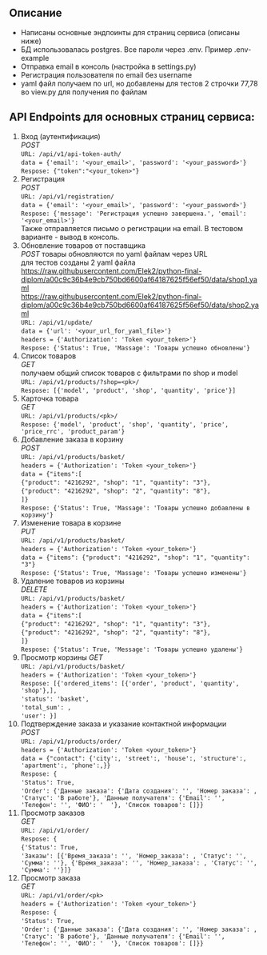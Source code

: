 ## Описание
* Написаны основные эндпоинты для страниц сервиса (описаны ниже)
* БД использовалась postgres. Все пароли через .env. Пример .env-example
* Отправка email в консоль (настройка в settings.py)
* Регистрация пользователя по email без username
* yaml файл получаем по url, но добавлены для тестов 2 строчки 77,78 во view.py
для получения по файлам


## API Endpoints для основных страниц сервиса:
1) Вход (аутентификация)  
*POST*  
`URL: /api/v1/api-token-auth/`   
`data = {'email': '<your_email>', 'password': '<your_password>'}`  
`Respose: {"token":"<your_token>"}`
2) Регистрация  
*POST*  
`URL: /api/v1/registration/`   
`data = {'email': '<your_email>', 'password': '<your_password>'}`  
`Respose: {'message': 'Регистрация успешно завершена.', 'email': '<your_email>'}`  
 Также отправляется письмо о регистрации на email. В тестовом варианте - вывод в консоль.
3) Обновление товаров от поставщика  
*POST* 
товары обновляются по yaml файлам через URL   
для тестов созданы 2 yaml файла  
https://raw.githubusercontent.com/Elek2/python-final-diplom/a00c9c36b4e9cb750bd6600af64187625f56ef50/data/shop1.yaml  
https://raw.githubusercontent.com/Elek2/python-final-diplom/a00c9c36b4e9cb750bd6600af64187625f56ef50/data/shop2.yaml  
`URL: /api/v1/update/`   
`data = {'url': '<your_url_for_yaml_file>'}`  
`headers = {'Authorization': 'Token <your_token>'}`  
`Respose: {'Status': True, 'Massage': 'Товары успешно обновлены'}`
4) Список товаров  
*GET*  
получаем общий список товаров с фильтрами по shop и model  
`URL: /api/v1/products/?shop=<pk>/`  
`Respose: [{'model', 'product', 'shop', 'quantity', 'price'}]`
5) Карточка товара  
*GET*  
`URL: /api/v1/products/<pk>/`  
`Respose: {'model', 'product', 'shop', 'quantity', 'price', 'price_rrc', 'product_param'}`
6) Добавление заказа в корзину  
*POST*  
`URL: /api/v1/products/basket/`  
`headers = {'Authorization': 'Token <your_token>'}`  
`data = {"items":[`  
`{"product": "4216292", "shop": "1", "quantity": "3"},`  
`{"product": "4216292", "shop": "2", "quantity": "8"},`  
`]}`  
`Respose: {'Status': True, 'Massage': 'Товары успешно добавлены в корзину'}`
7) Изменение товара в корзине  
*PUT*  
`URL: /api/v1/products/basket/`  
`headers = {'Authorization': 'Token <your_token>'}`  
`data = {"items": {"product": "4216292", "shop": "1", "quantity": "3"}`  
`Respose: {'Status': True, 'Massage': 'Товары успешно изменены'}`
8) Удаление товаров из корзины  
*DELETE*  
`URL: /api/v1/products/basket/`  
`headers = {'Authorization': 'Token <your_token>'}`  
`data = {"items":[`  
`{"product": "4216292", "shop": "1", "quantity": "3"},`  
`{"product": "4216292", "shop": "2", "quantity": "8"},`  
`]}`  
`Respose: {'Status': True, 'Message': 'Товары успешно удалены'}`
9) Просмотр корзины 
*GET*  
`URL: /api/v1/products/basket/`  
`headers = {'Authorization': 'Token <your_token>'}`  
`Respose: [{'ordered_items': [{'order', 'product', 'quantity', 'shop'},],`  
`'status': 'basket',`  
`'total_sum': ,`  
`'user': }]`  
10) Подтверждение заказа и указание контактной информации  
*POST*  
`URL: /api/v1/products/order/`  
`headers = {'Authorization': 'Token <your_token>'}`  
`data = {"contact": {'city':, 'street':, 'house':, 'structure':, 'apartment':, 'phone':,}}`  
`Respose: {`  
`'Status': True,`  
`'Order': {'Данные заказа': {'Дата создания': '',
                             'Номер заказа': ,
                             'Статус': 'В работе'},
           'Данные получателя': {'Email': '',
                                 'Телефон': '',
                                 'ФИО': '  '},
           'Список товаров': []}}`
11) Просмотр заказов  
*GET*  
`URL: /api/v1/order/`  
`Respose: {`  
`{'Status': True,`  
`'Заказы': [{'Время_заказа': '',
            'Номер_заказа': ,
            'Статус': '',
            'Сумма': ''},
           {'Время_заказа': '',
            'Номер_заказа': ,
            'Статус': '',
            'Сумма': ''}]}`
12) Просмотр заказа  
*GET*  
`URL: /api/v1/order/<pk>`  
`headers = {'Authorization': 'Token <your_token>'}`  
`Respose: {`  
`'Status': True,`  
`'Order': {'Данные заказа': {'Дата создания': '',
                             'Номер заказа': ,
                             'Статус': 'В работе'},
           'Данные получателя': {'Email': '',
                                 'Телефон': '',
                                 'ФИО': '  '},
           'Список товаров': []}}`

